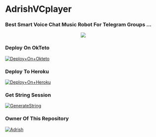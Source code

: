 # AdrishVCplayer 

### Best Smart Voice Chat Music Robot For Telegram Groups ...


<p align="center"><a href="https://t.me/adrishxgod"><img src="https://te.legra.ph/file/bcac4ce2a546c8012ebfa.jpg"></a></p>


### Deploy On OkTeto

[![Deploy+On+Okteto](https://img.shields.io/badge/Deploy%20To%20Okteto-informational?style=for-the-badge&logo=Okteto)](https://cloud.okteto.com/deploy?repository=https://github.com/mradrish18/adrishxmusic)


### Deploy To Heroku

[![Deploy+On+Heroku](https://www.herokucdn.com/deploy/button.svg)](https://heroku.com/deploy?template=https://github.com/mradrish18/adrishxmusic)



### Get String Session

[![GenerateString](https://img.shields.io/badge/repl.it-generateString-yellowgreen)](https://t.me/YukkiStringBot)





### Owner Of This Repository
[![Adrish](https://te.legra.ph/file/d2c335b2738dee89713c6.jpg)](https://t.me/Adrishxgod)
